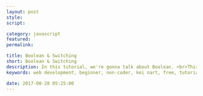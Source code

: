 ```yaml
---
layout: post
style:
script:

category: javascript
featured:
permalink:

title: Boolean & Switching
short: Boolean & Switching
description: In this tutorial, we're gonna talk about Boolean. <br>This is the most simple type in almost any programming language. <br>Yet, it's useful and allows switching behavior of a code snippet based on certain situations.
keywords: web development, beginner, non-coder, kei nart, free, tutorial, coding, programming, code nart, javascript, boolean, type, if, else, conditional

date: 2017-08-28 05:25:00
---
```

